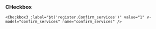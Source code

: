 ### CHeckbox
```vue
<Checkbox3 :label="$t('register.Confirm_services')" value="1" v-model="confirm_services" name="confirm_services" />
```
